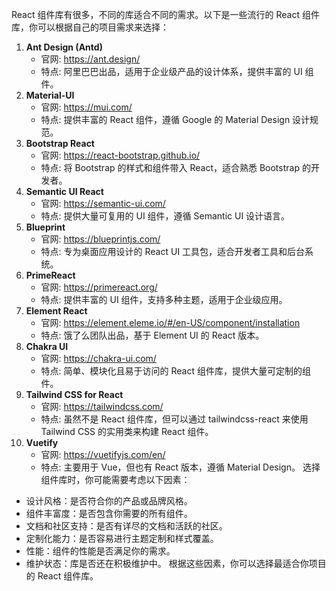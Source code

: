 React 组件库有很多，不同的库适合不同的需求。以下是一些流行的 React 组件库，你可以根据自己的项目需求来选择：

1. **Ant Design (Antd)**
   - 官网: https://ant.design/
   - 特点: 阿里巴巴出品，适用于企业级产品的设计体系，提供丰富的 UI 组件。
2. **Material-UI**
   - 官网: https://mui.com/
   - 特点: 提供丰富的 React 组件，遵循 Google 的 Material Design 设计规范。
3. **Bootstrap React**
   - 官网: https://react-bootstrap.github.io/
   - 特点: 将 Bootstrap 的样式和组件带入 React，适合熟悉 Bootstrap 的开发者。
4. **Semantic UI React**
   - 官网: https://semantic-ui.com/
   - 特点: 提供大量可复用的 UI 组件，遵循 Semantic UI 设计语言。
5. **Blueprint**
   - 官网: https://blueprintjs.com/
   - 特点: 专为桌面应用设计的 React UI 工具包，适合开发者工具和后台系统。
6. **PrimeReact**
   - 官网: https://primereact.org/
   - 特点: 提供丰富的 UI 组件，支持多种主题，适用于企业级应用。
7. **Element React**
   - 官网: https://element.eleme.io/#/en-US/component/installation
   - 特点: 饿了么团队出品，基于 Element UI 的 React 版本。
8. **Chakra UI**
   - 官网: https://chakra-ui.com/
   - 特点: 简单、模块化且易于访问的 React 组件库，提供大量可定制的组件。
9. **Tailwind CSS for React**
   - 官网: https://tailwindcss.com/
   - 特点: 虽然不是 React 组件库，但可以通过 tailwindcss-react 来使用 Tailwind CSS 的实用类来构建 React 组件。
10. **Vuetify**
    - 官网: https://vuetifyjs.com/en/
    - 特点: 主要用于 Vue，但也有 React 版本，遵循 Material Design。
      选择组件库时，你可能需要考虑以下因素：

- 设计风格：是否符合你的产品或品牌风格。
- 组件丰富度：是否包含你需要的所有组件。
- 文档和社区支持：是否有详尽的文档和活跃的社区。
- 定制化能力：是否容易进行主题定制和样式覆盖。
- 性能：组件的性能是否满足你的需求。
- 维护状态：库是否还在积极维护中。
  根据这些因素，你可以选择最适合你项目的 React 组件库。
